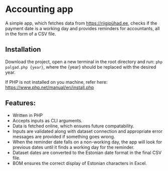 # Accounting app

A simple app, which fetches data from https://riigipühad.ee, checks if the payment date is a working day and provides reminders for accountants, all in the form of a CSV file.

## Installation

Download the project, open a new terminal in the root directory and run: `php palgad.php {year}`, where the {year} should be replaced with the desired year. 

If PHP is not installed on you machine, refer here: https://www.php.net/manual/en/install.php

## Features:

* Written in PHP
* Accepts inputs as CLI arguments.
* Data is fetched online, which ensures future compatability.
* Inputs are validated along with dataset connection and appropriate error messages are provided if something goes wrong.
* When the reminder date falls on a non-working day, the app will look for previous dates until it finds a working day for the reminder.
* Dataset dates are converted to the Estonian date format in the final CSV file.
* BOM ensures the correct display of Estonian characters in Excel.
